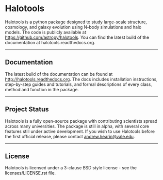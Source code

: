 # Halotools

Halotools is a python package designed to study large-scale structure, cosmology, and galaxy evolution using N-body simulations and halo models. The code is publicly available at https://github.com/astropy/halotools. You can find the latest build of the documentation at halotools.readthedocs.org.

---

## Documentation

The latest build of the documentation can be found at http://halotools.readthedocs.org. The docs includes installation instructions, step-by-step guides and tutorials, and formal descriptions of every class, method and function in the package. 

---

## Project Status

Halotools is a fully open-source package with contributing scientists spread across many universities. The package is still in alpha, with several core features still under active development. If you wish to use Halotools before the first official release, please contact andrew.hearin@yale.edu.

---

## License 

Halotools is licensed under a 3-clause BSD style license - see the licenses/LICENSE.rst file.

